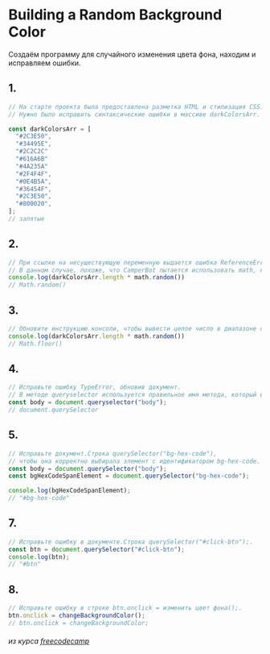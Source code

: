 #  Building a Random Background Color
Создаём программу для случайного изменения цвета фона, находим и исправляем ошибки.

## 1.
```javascript
// На старте проекта была предоставлена разметка HTML и стилизация CSS.
// Нужно было исправить синтаксические ошибки в массиве darkColorsArr.

const darkColorsArr = [
  "#2C3E50",
  "#34495E",
  "#2C2C2C"
  "#616A6B"
  "#4A235A"
  "#2F4F4F",
  "#0E4B5A",
  "#36454F",
  "#2C3E50",
  "#800020",
];
// запятые
```
## 2.
```javascript
// При ссылке на несуществующую переменную выдается ошибка ReferenceError. 
// В данном случае, похоже, что CamperBot пытается использовать math, но в JavaScript нет объекта math.
console.log(darkColorsArr.length * math.random())
// Math.random()
```
## 3.
```javascript
// Обновите инструкцию консоли, чтобы вывести целое число в диапазоне от 0 до 9.
console.log(darkColorsArr.length * math.random())
// Math.floor()
```
## 4.
```javascript
// Исправьте ошибку TypeError, обновив документ.
// В методе queryselector используется правильное имя метода, который выбирает элемент из DOM.
const body = document.queryselector("body");
// document.querySelector
```
## 5.
```javascript
// Исправьте документ.Строка querySelector("bg-hex-code"), 
// чтобы она корректно выбирала элемент с идентификатором bg-hex-code.
const body = document.querySelector("body");
const bgHexCodeSpanElement = document.querySelector("bg-hex-code");

console.log(bgHexCodeSpanElement);
// "#bg-hex-code"
```
## 7.
```javascript
// Исправьте ошибку в документе.Строка querySelector("#click-btn");.
const btn = document.querySelector("#click-btn");
console.log(btn);
// "#btn"
```
## 8.
```javascript
// Исправьте ошибку в строке btn.onclick = изменить цвет фона();.
btn.onclick = changeBackgroundColor();
// btn.onclick = changeBackgroundColor;
```


###### из курса [freecodecamp](https://www.freecodecamp.org/learn/javascript-algorithms-and-data-structures-v8/)